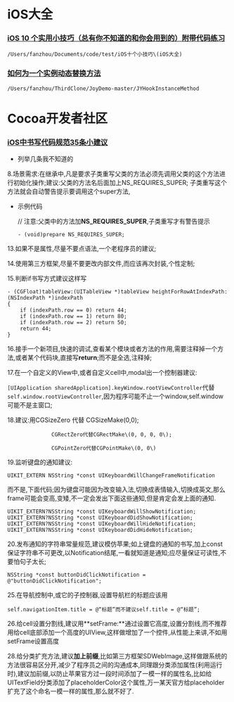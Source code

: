 # iOS大全

### [iOS 10 个实用小技巧（总有你不知道的和你会用到的）附带代码练习](http://mp.weixin.qq.com/s/zCmajqWGLZy0CRsbW2-moQ)

`/Users/fanzhou/Documents/code/test/iOS十个小技巧\(iOS大全)`



### [如何为一个实例动态替换方法](http://mp.weixin.qq.com/s/8B8V43BiP4w7D0iIJlKcmw)

`/Users/fanzhou/ThirdClone/JoyDemo-master/JYHookInstanceMethod`

# Cocoa开发者社区

### [iOS中书写代码规范35条小建议](https://mp.weixin.qq.com/s/CwcQHIUi4aL2uEnSF7ua0g)

* 列举几条我不知道的

8.场景需求:在继承中,凡是要求子类重写父类的方法必须先调用父类的这个方法进行初始化操作;建议:父类的方法名后面加上NS\_REQUIRES\_SUPER; 子类重写这个方法就会自动警告提示要调用这个super方法,

* 示例代码

  // 注意:父类中的方法加**NS\_REQUIRES\_SUPER**,子类重写才有警告提示

  `- (void)prepare NS_REQUIRES_SUPER;`

13.如果不是属性,尽量不要点语法,一个老程序员的建议;

14.使用第三方框架,尽量不要更改内部文件,而应该再次封装,个性定制;

15.判断if书写方式建议这样写

```objc
- (CGFloat)tableView:(UITableView *)tableView heightForRowAtIndexPath:(NSIndexPath *)indexPath
{
    if (indexPath.row == 0) return 44;
    if (indexPath.row == 1) return 80;
    if (indexPath.row == 2) return 50;
    return 44;
}
```

16.接手一个新项目,快速的调试,查看某个模块或者方法的作用,需要注释掉一个方法,或者某个代码块,直接写**return**;而不是全选,注释掉;

17.在一个自定义的View中,或者自定义cell中,modal出一个控制器建议:

`[UIApplication sharedApplication].keyWindow.rootViewController`代替`self.window.rootViewController`,因为程序可能不止一个window,self.window可能不是主窗口;

18.建议:用CGSizeZero 代替 CGSizeMake\(0,0\);

```
              CGRectZero代替CGRectMake\(0, 0, 0, 0\);

              CGPointZero代替CGPointMake\(0, 0\)
```

19.监听键盘的通知建议:

`UIKIT_EXTERN NSString *const UIKeyboardWillChangeFrameNotification`

而不是,下面代码;因为键盘可能因为改变输入法,切换成表情输入,切换成英文,那么frame可能会变高,变矮,不一定会发出下面这些通知,但是肯定会发上面的通知.

```obj
UIKIT_EXTERN?NSString *const UIKeyboardWillShowNotification;
UIKIT_EXTERN?NSString *const UIKeyboardDidShowNotification;
UIKIT_EXTERN?NSString *const UIKeyboardWillHideNotification;
UIKIT_EXTERN?NSString *const UIKeyboardDidHideNotification;
```

20.发布通知的字符串常量规范,建议模仿苹果;如上键盘的通知的书写,加上const 保证字符串不可更改,以Notification结尾,一看就知道是通知;应尽量保证可读性,不要怕句子太长;

`NSString *const buttonDidClickNotification = @"buttonDidClickNotification";`

25.在导航控制中,或它的子控制器,设置导航栏的标题应该用

`self.navigationItem.title = @“标题”而不建议self.title = @“标题”;`

26.给cell设置分割线,建议用**setFrame:**通过设置它高度,设置分割线,而不推荐用给cell底部添加一个高度的UIView,这样做增加了一个控件,从性能上来讲,不如用setFrame设置高度

28.给分类扩充方法,建议**加上前缀**,比如第三方框架SDWebImage,这样做跟系统的方法很容易区分开,减少了程序员之间的沟通成本,同理跟分类添加属性\(利用运行时\),建议加前缀,以防止苹果官方过一段时间添加了一模一样的属性名,比如给UITextField分类添加了placeholderColor这个属性,万一某天官方给placeholder扩充了这个命名一模一样的属性,那么就不好了.

